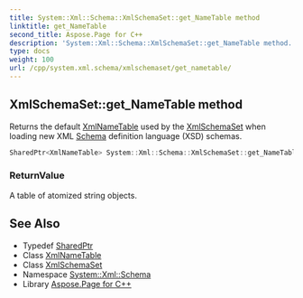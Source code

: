 ```yaml
---
title: System::Xml::Schema::XmlSchemaSet::get_NameTable method
linktitle: get_NameTable
second_title: Aspose.Page for C++
description: 'System::Xml::Schema::XmlSchemaSet::get_NameTable method. Returns the default XmlNameTable used by the XmlSchemaSet when loading new XML Schema definition language (XSD) schemas in C++.'
type: docs
weight: 100
url: /cpp/system.xml.schema/xmlschemaset/get_nametable/
---
```

## XmlSchemaSet::get_NameTable method


Returns the default [XmlNameTable](../../../system.xml/xmlnametable/) used by the [XmlSchemaSet](../) when loading new XML [Schema](../../) definition language (XSD) schemas.

```cpp
SharedPtr<XmlNameTable> System::Xml::Schema::XmlSchemaSet::get_NameTable()
```


### ReturnValue

A table of atomized string objects.

## See Also

* Typedef [SharedPtr](../../../system/sharedptr/)
* Class [XmlNameTable](../../../system.xml/xmlnametable/)
* Class [XmlSchemaSet](../)
* Namespace [System::Xml::Schema](../../)
* Library [Aspose.Page for C++](../../../)
